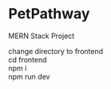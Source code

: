 # PetPathway
MERN Stack Project

change directory to frontend <br/>
 cd frontend <br/>
 npm i <br/>
 npm run dev
